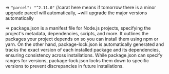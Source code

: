 => `"parcel": "^2.11.0"` //carat here means if tomorrow there is a minor upgrade parcel will automatically, ~will upgrade the major versions automatically

=> package.json is a manifest file for Node.js projects, specifying the project's metadata, dependencies, scripts, and more. It outlines the packages your project depends on so you can install them using npm or yarn. On the other hand, package-lock.json is automatically generated and tracks the exact version of each installed package and its dependencies, ensuring consistency across installations. While package.json can specify ranges for versions, package-lock.json locks them down to specific versions to prevent discrepancies in future installations.
